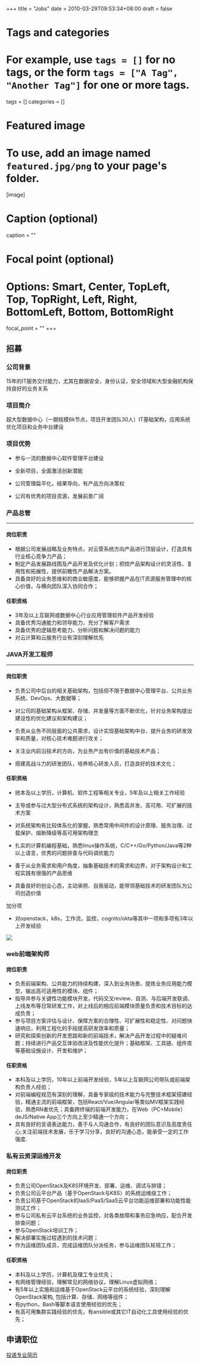 +++
title = "Jobs"
date = 2010-03-29T09:53:34+08:00
draft = false

# Tags and categories
# For example, use `tags = []` for no tags, or the form `tags = ["A Tag", "Another Tag"]` for one or more tags.
tags = []
categories = []

# Featured image
# To use, add an image named `featured.jpg/png` to your page's folder. 
[image]
  # Caption (optional)
  caption = ""

  # Focal point (optional)
  # Options: Smart, Center, TopLeft, Top, TopRight, Left, Right, BottomLeft, Bottom, BottomRight
  focal_point = ""
+++


## 招募


### 公司背景

15年的IT服务交付能力，尤其在数据安全，身份认证，安全领域和大型金融机构保持良好的业务关系

### 项目简介

超大型数据中心（一期规模6k节点，项目开发团队30人）IT基础架构，应用系统优化项目和业务中台建设

### 项目优势

- 参与一流的数据中心软件管理平台建设

- 全新项目，全面激活创新潜能

- 公司管理扁平化，结果导向，有产品方向决策权

- 公司有优秀的项目资源，发展前景广阔

### 产品总管

---

#### 岗位职责


- 根据公司发展战略及业务特点，对云管系统方向产品进行顶层设计，打造具有行业核心竞争力产品；
- 制定产品发展路线图及产品开发及优化计划；把控产品架构设计的灵活性、复用性和拓展性，提供前瞻性产品解决方案。
- 具备良好的业务思维和的商业敏感度，能够把握产品在IT资源服务管理中的核心价值，与横向团队深入协同合作； 
 
  
#### 任职资格 

- 3年及以上互联网或数据中心行业应用管理软件产品开发经验 
- 具备优秀沟通能力和领导能力，充分了解客户需求 
- 具备优秀的逻辑思考能力、分析问题和解决问题的能力
- 对云计算和云服务行业有深刻理解优先
 


### JAVA开发工程师

---


#### 岗位职责

- 负责公司中后台的相关基础架构，包括但不限于数据中心管理平台、公共业务系统、DevOps、大数据等； 

- 对公司的基础架构从框架、存储、并发量等方面不断优化，针对业务架构提出建设性的优化建议和架构建议； 

- 负责从业务不同层面的公共需求，设计实现基础架构中台，提升业务的研发效率和质量，对核心技术难题进行攻关； 

- 关注业内前沿技术的方向，为业务产出有价值的基础技术产品； 

- 搭建高战斗力的研发团队，培养核心研发人员，打造良好的技术文化；   


#### 任职资格

- 统本及以上学历，计算机、软件工程等相关专业，5年及以上相关工作经验

- 主导或参与过大型分布式系统的架构设计，熟悉高并发、高可用、可扩展的技术方案

- 对系统架构有比较体系化的掌握，熟悉常用中间件的设计原理、服务治理、过载保护、熔断降级等高可用架构理念

- 扎实的计算机编程基础，熟悉linux操作系统，C/C++/Go/Python/Java等2种以上语言，优秀的问题排查与代码调优能力

- 善于从业务需求和用户角度，抽象基础技术的需求和边界，对于架构设计和工程实践有很强的产品思维 

- 具备良好的创业心态，主动承担、自我驱动，能带领基础技术的研发团队为公司创造价值

加分项

- 对openstack，k8s，工作流，监控，cognito/okta等其中一项和多项有3年以上开发经验


![](/img/post/you-are-wanted.jpg)


### web前端架构师

#### 岗位职责

- 负责前端架构、公共能力的持续构建，深入到业务场景、提炼业务应用能力模型，输出高可适用性的模块、组件；
- 指导并参与关键性功能模块开发，代码交叉review、自测、与后端开发联调、上线发布等日常研发工作，对上线后的相应前端模块质量负责和技术目标的达成负责；
- 参与项目方案评估与设计、保障方案的合理性、可扩展性和稳定性、对问题快速响应，利用工程化的手段提高研发效率和质量；
- 研究和探索创新的开发思路和新的前端技术，解决产品开发过程中的疑难问题；持续进行产品交互体验改进及性能优化提升；基础框架、工具链、组件库等基础设施设计、开发和维护；

#### 任职资格

- 本科及以上学历，10年以上前端开发经验，5年以上互联网公司带队或前端架构负责人经验；
- 对前端编程规范有深刻的理解，具备专家级的技术能力与完整技术框架搭建经验，精通主流的前端框架，包括React/Vue/Angular等类似MV框架实践经验，熟悉RN者优先；具备跨终端的前端开发能力，在Web（PC+Mobile）deJS/Native App三个方向上至少精通一个方向；
-  具有良好的言语表达能力，善于与人沟通合作，有良好的团队意识及高度责任心;关注前端技术发展，乐于学习分享，良好的沟通心态，能承受一定的工作强度.


### 私有云资深运维开发


#### 岗位职责

- 负责公司OpenStack及K8S环境开发、部署、运维、调试与排错；
- 负责公司云平台产品（基于OpenStack与K8S）的系统运维级工作；
- 负责公司基于OpenStack的IaaS/PaaS/SaaS云平台功能运维部署和功能性能测试工作；
- 参与公司私有云平台系统的业务监控，对各类故障和事务应急响应，配合开发排查问题；
- 参与OpenStack培训工作；
- 解决部署实施过程遇到的技术问题；
- 作为运维团队成员，完成运维团队分派任务，参与运维团队轮班工作；

#### 任职资格

- 本科及以上学历，计算机及理工专业优先；
- 有网络管理经验，理解常见的网络协议，理解Linux虚拟网络；
- 有5年以上实施和运维基于OpenStack云平台的系统经验，深刻理解OpenStack架构, 包括计算、存储、网络等组件；
- 有python，Bash等脚本语言使用经验的优先；
- 有高可用集群实践经验的优先，有ansible或其它IT自动化工具使用经验的优先；



## 申请职位

[投递专业简历](mailto:fn@wubigo.com)
